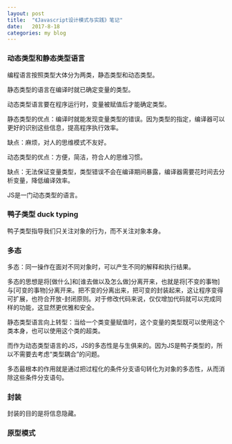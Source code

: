 ```yaml
---
layout: post
title:  "《Javascript设计模式与实践》笔记"
date:   2017-8-18
categories: my blog
---
```


### 动态类型和静态类型语言

编程语言按照类型大体分为两类，静态类型和动态类型。

静态类型的语言在编译时就已确定变量的类型。

动态类型语言要在程序运行时，变量被赋值后才能确定类型。

静态类型的优点：编译时就能发现变量类型的错误。因为类型的指定，编译器可以更好的识别这些信息，提高程序执行效率。

缺点：麻烦，对人的思维模式不友好。

动态类型的优点：方便，简洁，符合人的思维习惯。

缺点：无法保证变量类型，类型错误不会在编译期间暴露，编译器需要花时间去分析变量，降低编译效率。


JS是一门动态类型的语言。


### 鸭子类型 duck typing

鸭子类型指导我们只关注对象的行为，而不关注对象本身。


### 多态

多态：同一操作在面对不同对象时，可以产生不同的解释和执行结果。

多态的思想是将[做什么]和[谁去做以及怎么做]分离开来，也就是将[不变的事物]与[可变的事物]分离开来。把不变的分离出来，把可变的封装起来，这让程序变得可扩展，也符合开放-封闭原则。对于修改代码来说，仅仅增加代码就可以完成同样的功能，这显然更优雅和安全。

静态类型语言向上转型：当给一个类变量赋值时，这个变量的类型既可以使用这个类本身，也可以使用这个类的超类。

而作为动态类型语言的JS，JS的多态性是与生俱来的。因为JS是鸭子类型的，所以不需要去考虑“类型耦合”的问题。

多态最根本的作用就是通过把过程化的条件分支语句转化为对象的多态性，从而消除这些条件分支语句。

### 封装

封装的目的是将信息隐藏。

### 原型模式







